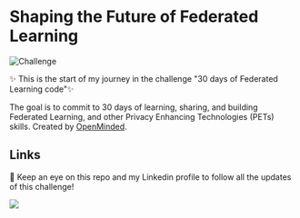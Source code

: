 # Shaping the Future of Federated Learning

<img src="https://info.openmined.org/hubfs/30dayspromo.png" alt="Challenge" align="center">


✨ This is the start of my journey in the challenge "30 days of Federated Learning code"✨

The goal is to commit to 30 days of learning, sharing, and building Federated Learning, and other Privacy Enhancing Technologies (PETs) skills.
Created by [OpenMinded](https://info.openmined.org/30daysofflcode).

Links
----

📢 Keep an eye on this repo and my Linkedin profile to follow all the updates of this challenge!

<a href="https://www.linkedin.com/in/christian-berchtold/">
    <img src="https://img.shields.io/badge/-Christian_Berchtold-blue?style=flat-square&logo=Linkedin&logoColor=white" />
</a>
